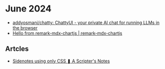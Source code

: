 # June 2024

- [addyosmani/chatty: ChattyUI - your private AI chat for running LLMs in the browser](https://github.com/addyosmani/chatty)
- [Hello from remark-mdx-chartjs | remark-mdx-chartjs](https://pangelani.github.io/remark-mdx-chartjs/)

## Artcles
- [Sidenotes using only CSS ❚ A Scripter's Notes](https://scripter.co/sidenotes-using-only-css/)